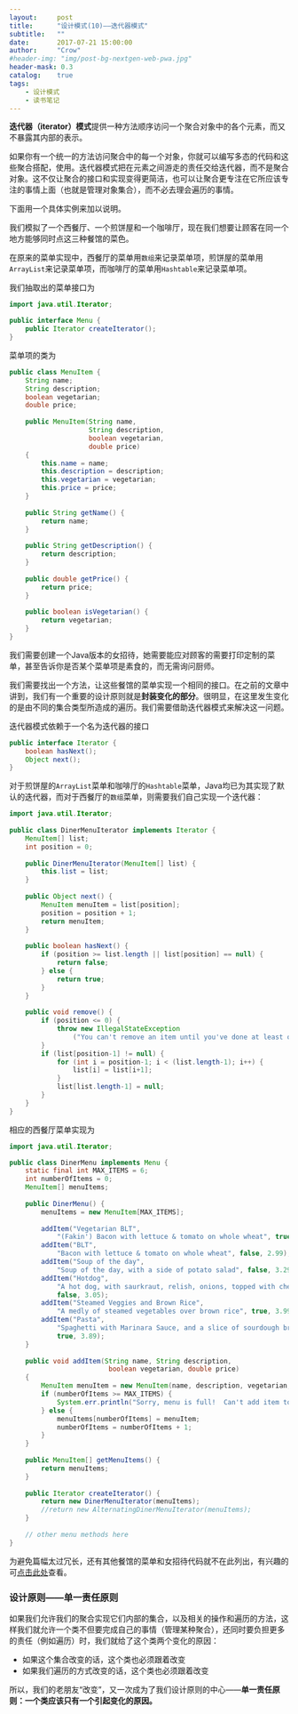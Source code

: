 ```yaml
---
layout:     post
title:      "设计模式(10)——迭代器模式"
subtitle:   ""
date:       2017-07-21 15:00:00
author:     "Crow"
#header-img: "img/post-bg-nextgen-web-pwa.jpg"
header-mask: 0.3
catalog:    true
tags:
    - 设计模式
    - 读书笔记
---
```


**迭代器（iterator）模式**提供一种方法顺序访问一个聚合对象中的各个元素，而又不暴露其内部的表示。

如果你有一个统一的方法访问聚合中的每一个对象，你就可以编写多态的代码和这些聚合搭配，使用。迭代器模式把在元素之间游走的责任交给迭代器，而不是聚合对象。这不仅让聚合的接口和实现变得更简洁，也可以让聚合更专注在它所应该专注的事情上面（也就是管理对象集合），而不必去理会遍历的事情。

下面用一个具体实例来加以说明。
<p>我们模拟了一个西餐厅、一个煎饼屋和一个咖啡厅，现在我们想要让顾客在同一个地方能够同时点这三种餐馆的菜色。</p>

在原来的菜单实现中，西餐厅的菜单用`数组`来记录菜单项，煎饼屋的菜单用`ArrayList`来记录菜单项，而咖啡厅的菜单用`Hashtable`来记录菜单项。

我们抽取出的菜单接口为
```java
import java.util.Iterator;

public interface Menu {
	public Iterator createIterator();
}
```
菜单项的类为
```java
public class MenuItem {
	String name;
	String description;
	boolean vegetarian;
	double price;
 
	public MenuItem(String name, 
	                String description, 
	                boolean vegetarian, 
	                double price) 
	{
		this.name = name;
		this.description = description;
		this.vegetarian = vegetarian;
		this.price = price;
	}
  
	public String getName() {
		return name;
	}
  
	public String getDescription() {
		return description;
	}
  
	public double getPrice() {
		return price;
	}
  
	public boolean isVegetarian() {
		return vegetarian;
	}
}
```
<p>我们需要创建一个Java版本的女招待，她需要能应对顾客的需要打印定制的菜单，甚至告诉你是否某个菜单项是素食的，而无需询问厨师。</p>

我们需要找出一个方法，让这些餐馆的菜单实现一个相同的接口。在之前的文章中讲到，我们有一个重要的设计原则就是**封装变化的部分**。很明显，在这里发生变化的是由不同的集合类型所造成的遍历。我们需要借助迭代器模式来解决这一问题。

迭代器模式依赖于一个名为迭代器的接口
```java
public interface Iterator {
	boolean hasNext();
	Object next();
}
```
对于煎饼屋的`ArrayList`菜单和咖啡厅的`Hashtable`菜单，Java均已为其实现了默认的迭代器，而对于西餐厅的`数组`菜单，则需要我们自己实现一个迭代器：
```java
import java.util.Iterator;
  
public class DinerMenuIterator implements Iterator {
	MenuItem[] list;
	int position = 0;
 
	public DinerMenuIterator(MenuItem[] list) {
		this.list = list;
	}
 
	public Object next() {
		MenuItem menuItem = list[position];
		position = position + 1;
		return menuItem;
	}
 
	public boolean hasNext() {
		if (position >= list.length || list[position] == null) {
			return false;
		} else {
			return true;
		}
	}
  
	public void remove() {
		if (position <= 0) {
			throw new IllegalStateException
				("You can't remove an item until you've done at least one next()");
		}
		if (list[position-1] != null) {
			for (int i = position-1; i < (list.length-1); i++) {
				list[i] = list[i+1];
			}
			list[list.length-1] = null;
		}
	}
}
```
相应的西餐厅菜单实现为
```java
import java.util.Iterator;

public class DinerMenu implements Menu {
	static final int MAX_ITEMS = 6;
	int numberOfItems = 0;
	MenuItem[] menuItems;
  
	public DinerMenu() {
		menuItems = new MenuItem[MAX_ITEMS];
 
		addItem("Vegetarian BLT",
			"(Fakin') Bacon with lettuce & tomato on whole wheat", true, 2.99);
		addItem("BLT",
			"Bacon with lettuce & tomato on whole wheat", false, 2.99);
		addItem("Soup of the day",
			"Soup of the day, with a side of potato salad", false, 3.29);
		addItem("Hotdog",
			"A hot dog, with saurkraut, relish, onions, topped with cheese",
			false, 3.05);
		addItem("Steamed Veggies and Brown Rice",
			"A medly of steamed vegetables over brown rice", true, 3.99);
		addItem("Pasta",
			"Spaghetti with Marinara Sauce, and a slice of sourdough bread",
			true, 3.89);
	}
  
	public void addItem(String name, String description, 
	                     boolean vegetarian, double price) 
	{
		MenuItem menuItem = new MenuItem(name, description, vegetarian, price);
		if (numberOfItems >= MAX_ITEMS) {
			System.err.println("Sorry, menu is full!  Can't add item to menu");
		} else {
			menuItems[numberOfItems] = menuItem;
			numberOfItems = numberOfItems + 1;
		}
	}
 
	public MenuItem[] getMenuItems() {
		return menuItems;
	}
  
	public Iterator createIterator() {
		return new DinerMenuIterator(menuItems);
		//return new AlternatingDinerMenuIterator(menuItems);
	}
 
	// other menu methods here
}
```
为避免篇幅太过冗长，还有其他餐馆的菜单和女招待代码就不在此列出，有兴趣的可[点击此处](https://github.com/CrowHawk/DesignPattern-Learning/tree/master/Iterator/src)查看。

### 设计原则——单一责任原则

如果我们允许我们的聚合实现它们内部的集合，以及相关的操作和遍历的方法，这样我们就允许一个类不但要完成自己的事情（管理某种聚合），还同时要负担更多的责任（例如遍历）时，我们就给了这个类两个变化的原因：
+ 如果这个集合改变的话，这个类也必须跟着改变
+ 如果我们遍历的方式改变的话，这个类也必须跟着改变

所以，我们的老朋友“改变”，又一次成为了我们设计原则的中心——**单一责任原则：一个类应该只有一个引起变化的原因。**
